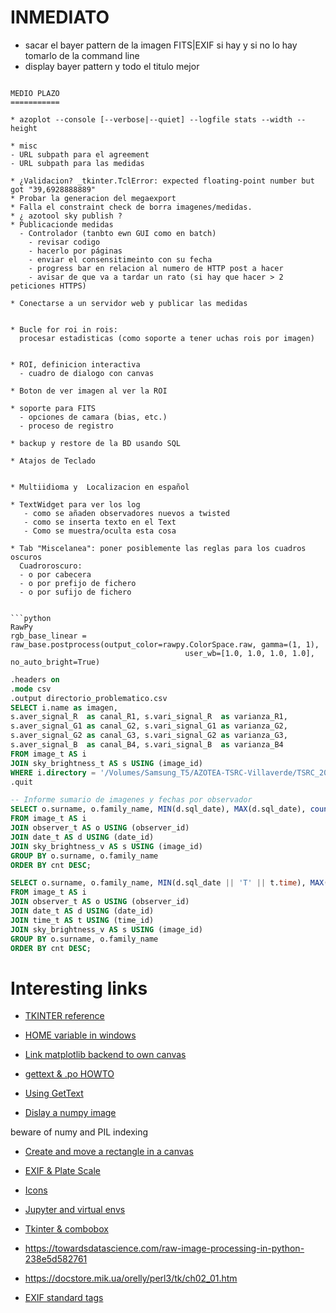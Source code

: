 INMEDIATO
=========

* sacar el bayer pattern de la imagen FITS|EXIF si hay y si no lo hay tomarlo de la command line
* display bayer pattern y todo el titulo mejor

```

MEDIO PLAZO
===========

* azoplot --console [--verbose|--quiet] --logfile stats --width --height

* misc
- URL subpath para el agreement
- URL subpath para las medidas

* ¿Validacion? _tkinter.TclError: expected floating-point number but got "39,6928888889"
* Probar la generacion del megaexport
* Falla el constraint check de borra imagenes/medidas.
* ¿ azotool sky publish ?
* Publicacionde medidas
  - Controlador (tanbto ewn GUI como en batch)
    - revisar codigo
    - hacerlo por páginas
    - enviar el consensitimeinto con su fecha
    - progress bar en relacion al numero de HTTP post a hacer
    - avisar de que va a tardar un rato (si hay que hacer > 2 peticiones HTTPS)

* Conectarse a un servidor web y publicar las medidas


* Bucle for roi in rois:
  procesar estadisticas (como soporte a tener uchas rois por imagen)


* ROI, definicion interactiva
  - cuadro de dialogo con canvas

* Boton de ver imagen al ver la ROI

* soporte para FITS
  - opciones de camara (bias, etc.)
  - proceso de registro

* backup y restore de la BD usando SQL

* Atajos de Teclado


* Multiidioma y  Localizacion en español

* TextWidget para ver los log
   - como se añaden observadores nuevos a twisted
   - como se inserta texto en el Text
   - Como se muestra/oculta esta cosa

* Tab "Miscelanea": poner posiblemente las reglas para los cuadros oscuros
  Cuadroroscuro:
  - o por cabecera
  - o por prefijo de fichero
  - o por sufijo de fichero


```python
RawPy
rgb_base_linear = raw_base.postprocess(output_color=rawpy.ColorSpace.raw, gamma=(1, 1),
                                       user_wb=[1.0, 1.0, 1.0, 1.0], no_auto_bright=True)
```



```sql
.headers on
.mode csv
.output directorio_problematico.csv
SELECT i.name as imagen, 
s.aver_signal_R  as canal_R1, s.vari_signal_R  as varianza_R1, 
s.aver_signal_G1 as canal_G2, s.vari_signal_G1 as varianza_G2, 
s.aver_signal_G2 as canal_G3, s.vari_signal_G2 as varianza_G3, 
s.aver_signal_B  as canal_B4, s.vari_signal_B  as varianza_B4
FROM image_t AS i
JOIN sky_brightness_t AS s USING (image_id) 
WHERE i.directory = '/Volumes/Samsung_T5/AZOTEA-TSRC-Villaverde/TSRC_2021/2021_01/2021_01_03';
.quit

-- Informe sumario de imagenes y fechas por observador
SELECT o.surname, o.family_name, MIN(d.sql_date), MAX(d.sql_date), count(*) as cnt
FROM image_t AS i
JOIN observer_t AS o USING (observer_id) 
JOIN date_t AS d USING (date_id) 
JOIN sky_brightness_v AS s USING (image_id)
GROUP BY o.surname, o.family_name
ORDER BY cnt DESC;

SELECT o.surname, o.family_name, MIN(d.sql_date || 'T' || t.time), MAX(d.sql_date || 'T' || t.time), count(*) as cnt
FROM image_t AS i
JOIN observer_t AS o USING (observer_id) 
JOIN date_t AS d USING (date_id)
JOIN time_t AS t USING (time_id) 
JOIN sky_brightness_v AS s USING (image_id)
GROUP BY o.surname, o.family_name
ORDER BY cnt DESC;
```

Interesting links
=================

* [TKINTER reference](https://anzeljg.github.io/rin2/book2/2405/docs/tkinter/index.html)

* [HOME variable in windows](https://superuser.com/questions/607105/is-the-home-environment-variable-normally-set-in-windows)

* [Link matplotlib backend to own canvas](https://pythonprogramming.net/how-to-embed-matplotlib-graph-tkinter-gui/)

* [gettext & .po HOWTO](https://phrase.com/blog/posts/translate-python-gnu-gettext/)

* [Using GetText](https://inventwithpython.com/blog/2014/12/20/translate-your-python-3-program-with-the-gettext-module/)

* [Dislay a numpy image](https://stackoverflow.com/questions/2659312/how-do-i-convert-a-numpy-array-to-and-display-an-image)

 beware of numy and PIL indexing 

* [Create and move a rectangle in a canvas](https://pythonprogramming.altervista.org/moving-a-rectangle-on-the-canvas-in-tkinter/?doing_wp_cron=1620111178.4584701061248779296875)

* [EXIF & Plate Scale](https://clarkvision.com/articles/platescale/)

* [Icons](https://commons.wikimedia.org/wiki/Tango_icons)

* [Jupyter and virtual envs](https://janakiev.com/blog/jupyter-virtual-envs/)

* [Tkinter & combobox](https://www.manejandodatos.es/2014/10/la-odisea-de-trabajar-con-combobox-en-tkinter/)

* https://towardsdatascience.com/raw-image-processing-in-python-238e5d582761

* https://docstore.mik.ua/orelly/perl3/tk/ch02_01.htm

* [EXIF standard tags](https://www.awaresystems.be/imaging/tiff/tifftags/privateifd/exif.html)


